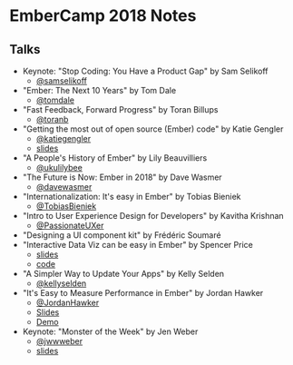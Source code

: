 # EmberCamp 2018 Notes


## Talks

- Keynote: "Stop Coding: You Have a Product Gap" by Sam Selikoff
  - [@samselikoff](https://twitter.com/samselikoff)
- "Ember: The Next 10 Years" by Tom Dale
  - [@tomdale](https://twitter.com/tomdale)
- "Fast Feedback, Forward Progress" by Toran Billups
  - [@toranb](https://twitter.com/toranb)
- "Getting the most out of open source (Ember) code" by Katie Gengler
  - [@katiegengler](https://twitter.com/katiegengler)
  - [slides](https://docs.google.com/presentation/d/1mvOSiaytI09A0raf4d0M5jcOZbiTNtRJ7_xa2Aer4q4/edit#slide=id.p)
- "A People's History of Ember" by Lily Beauvilliers
  - [@ukulilybee](https://twitter.com/ukulilybee)
- "The Future is Now: Ember in 2018" by Dave Wasmer
  - [@davewasmer](https://twitter.com/davewasmer)
- "Internationalization: It's easy in Ember" by Tobias Bieniek
  - [@TobiasBieniek](https://twitter.com/TobiasBieniek)
- "Intro to User Experience Design for Developers" by Kavitha Krishnan
  - [@PassionateUXer](https://twitter.com/PassionateUXer)
- "Designing a UI component kit" by Frédéric Soumaré
- "Interactive Data Viz can be easy in Ember" by Spencer Price
  - [slides](https://spencer516.github.io/ember-dataviz-demo)
  - [code](https://github.com/spencer516/ember-dataviz-demo)
- "A Simpler Way to Update Your Apps" by Kelly Selden
  - [@kellyselden](https://twitter.com/kellyselden)
- "It's Easy to Measure Performance in Ember" by Jordan Hawker
  - [@JordanHawker](https://twitter.com/JordanHawker)
  - [Slides](https://jhawk.co/embercamp-interactivity)
  - [Demo](http://jhawk.co/interactivity-demo)
- Keynote: "Monster of the Week" by Jen Weber
  - [@jwwweber](https://twitter.com/jwwweber)
  - [slides](http://tinyurl.com/embercamp-jen)
